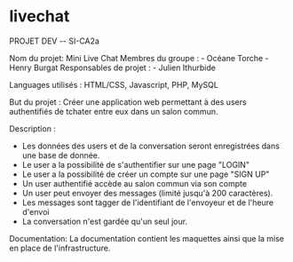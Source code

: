 # livechat

PROJET DEV -- SI-CA2a

Nom du projet: Mini Live Chat
Membres du groupe : 
	- Océane Torche
	- Henry Burgat
Responsables de projet : 
	- Julien Ithurbide
	
Languages utilisés :  HTML/CSS, Javascript, PHP, MySQL

But du projet :
Créer une application web permettant à des users authentifiés de tchater entre eux dans un salon commun.

Description :
- Les données des users et de la conversation seront enregistrées dans une base de donnée.
- Le user a la possibilité de s'authentifier sur une page "LOGIN"
- Le user a la possibilité de créer un compte sur une page "SIGN UP"
- Un user authentifié accède au salon commun via son compte
- Un user peut envoyer des messages (limité jusqu'à 200 caractères).
- Les messages sont tagger de l'identifiant de l'envoyeur et de l'heure d'envoi
- La conversation n'est gardée qu'un seul jour.

Documentation:
La documentation contient les maquettes ainsi que la mise en place de l'infrastructure.
